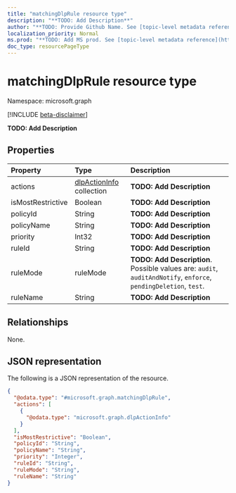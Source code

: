 ```yaml
---
title: "matchingDlpRule resource type"
description: "**TODO: Add Description**"
author: "**TODO: Provide Github Name. See [topic-level metadata reference](https://msgo.azurewebsites.net/add/document/guidelines/metadata.html#topic-level-metadata)**"
localization_priority: Normal
ms.prod: "**TODO: Add MS prod. See [topic-level metadata reference](https://msgo.azurewebsites.net/add/document/guidelines/metadata.html#topic-level-metadata)**"
doc_type: resourcePageType
---
```


# matchingDlpRule resource type

Namespace: microsoft.graph

[!INCLUDE [beta-disclaimer](../../includes/beta-disclaimer.md)]

**TODO: Add Description**

## Properties
|Property|Type|Description|
|:---|:---|:---|
|actions|[dlpActionInfo](../resources/dlpactioninfo.md) collection|**TODO: Add Description**|
|isMostRestrictive|Boolean|**TODO: Add Description**|
|policyId|String|**TODO: Add Description**|
|policyName|String|**TODO: Add Description**|
|priority|Int32|**TODO: Add Description**|
|ruleId|String|**TODO: Add Description**|
|ruleMode|ruleMode|**TODO: Add Description**. Possible values are: `audit`, `auditAndNotify`, `enforce`, `pendingDeletion`, `test`.|
|ruleName|String|**TODO: Add Description**|

## Relationships
None.

## JSON representation
The following is a JSON representation of the resource.
<!-- {
  "blockType": "resource",
  "@odata.type": "microsoft.graph.matchingDlpRule"
}
-->
``` json
{
  "@odata.type": "#microsoft.graph.matchingDlpRule",
  "actions": [
    {
      "@odata.type": "microsoft.graph.dlpActionInfo"
    }
  ],
  "isMostRestrictive": "Boolean",
  "policyId": "String",
  "policyName": "String",
  "priority": "Integer",
  "ruleId": "String",
  "ruleMode": "String",
  "ruleName": "String"
}
```

